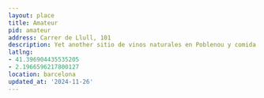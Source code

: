 ```yaml
---
layout: place
title: Amateur
pid: amateur
address: Carrer de Llull, 101
description: Yet another sitio de vinos naturales en Poblenou y comida rica para picar.
latlng:
- 41.396904435535205
- 2.1966596217800127
location: barcelona
updated_at: '2024-11-26'
---
```

